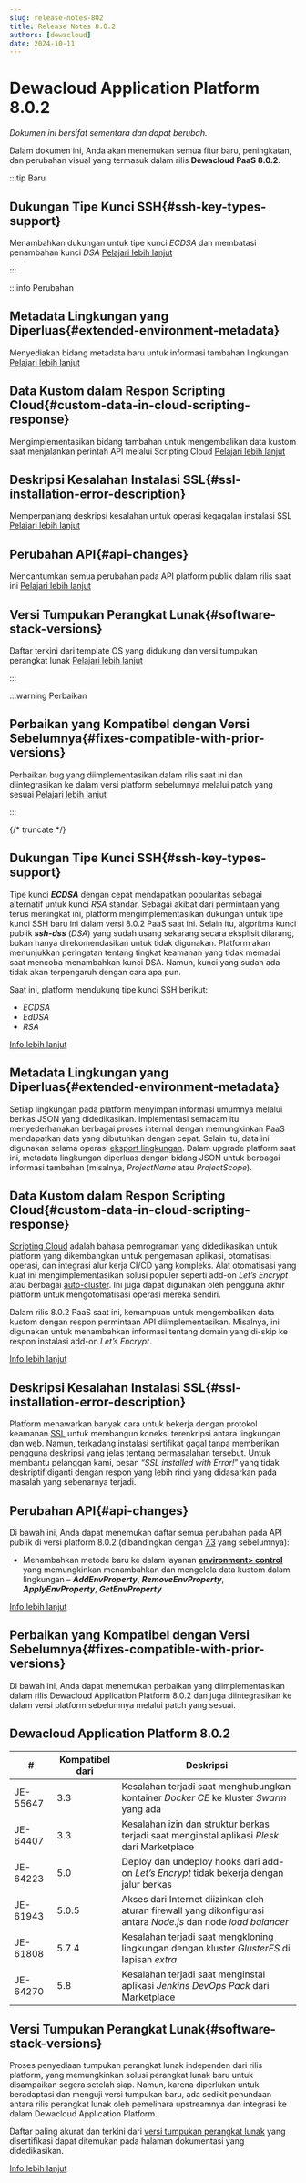 ```yaml
---
slug: release-notes-802
title: Release Notes 8.0.2
authors: [dewacloud]
date: 2024-10-11
---
```

# Dewacloud Application Platform 8.0.2

_Dokumen ini bersifat sementara dan dapat berubah._

Dalam dokumen ini, Anda akan menemukan semua fitur baru, peningkatan, dan perubahan visual yang termasuk dalam rilis **Dewacloud PaaS 8.0.2**.

:::tip Baru

## Dukungan Tipe Kunci SSH{#ssh-key-types-support}

Menambahkan dukungan untuk tipe kunci _ECDSA_ dan membatasi penambahan kunci _DSA_ [Pelajari lebih lanjut](<#ssh-key-types-support>)

:::

:::info Perubahan

## Metadata Lingkungan yang Diperluas{#extended-environment-metadata}

Menyediakan bidang metadata baru untuk informasi tambahan lingkungan [Pelajari lebih lanjut](<#extended-environment-metadata>)

## Data Kustom dalam Respon Scripting Cloud{#custom-data-in-cloud-scripting-response}

Mengimplementasikan bidang tambahan untuk mengembalikan data kustom saat menjalankan perintah API melalui Scripting Cloud [Pelajari lebih lanjut](<#custom-data-in-cloud-scripting-response>)

## Deskripsi Kesalahan Instalasi SSL{#ssl-installation-error-description}

Memperpanjang deskripsi kesalahan untuk operasi kegagalan instalasi SSL [Pelajari lebih lanjut](<#ssl-installation-error-description>)

## Perubahan API{#api-changes}

Mencantumkan semua perubahan pada API platform publik dalam rilis saat ini [Pelajari lebih lanjut](<#api-changes>)

## Versi Tumpukan Perangkat Lunak{#software-stack-versions}

Daftar terkini dari template OS yang didukung dan versi tumpukan perangkat lunak [Pelajari lebih lanjut](<#software-stack-versions>)

:::

:::warning Perbaikan

## Perbaikan yang Kompatibel dengan Versi Sebelumnya{#fixes-compatible-with-prior-versions}

Perbaikan bug yang diimplementasikan dalam rilis saat ini dan diintegrasikan ke dalam versi platform sebelumnya melalui patch yang sesuai [Pelajari lebih lanjut](<#fixes-compatible-with-prior-versions>)

:::

{/* truncate */}

## Dukungan Tipe Kunci SSH{#ssh-key-types-support}

Tipe kunci _**ECDSA**_ dengan cepat mendapatkan popularitas sebagai alternatif untuk kunci _RSA_ standar. Sebagai akibat dari permintaan yang terus meningkat ini, platform mengimplementasikan dukungan untuk tipe kunci SSH baru ini dalam versi 8.0.2 PaaS saat ini. Selain itu, algoritma kunci publik _**ssh-dss**_ (_DSA_) yang sudah usang sekarang secara eksplisit dilarang, bukan hanya direkomendasikan untuk tidak digunakan. Platform akan menunjukkan peringatan tentang tingkat keamanan yang tidak memadai saat mencoba menambahkan kunci DSA. Namun, kunci yang sudah ada tidak akan terpengaruh dengan cara apa pun.

Saat ini, platform mendukung tipe kunci SSH berikut:

  * _ECDSA_
  * _EdDSA_
  * _RSA_

[Info lebih lanjut](<https://docs.dewacloud.com/docs/ssh-generate-key/>)



## Metadata Lingkungan yang Diperluas{#extended-environment-metadata}

Setiap lingkungan pada platform menyimpan informasi umumnya melalui berkas JSON yang didedikasikan. Implementasi semacam itu menyederhanakan berbagai proses internal dengan memungkinkan PaaS mendapatkan data yang dibutuhkan dengan cepat. Selain itu, data ini digunakan selama operasi [eksport lingkungan](<https://docs.dewacloud.com/docs/environment-export/>). Dalam upgrade platform saat ini, metadata lingkungan diperluas dengan bidang JSON untuk berbagai informasi tambahan (misalnya, _ProjectName_ atau _ProjectScope_).



## Data Kustom dalam Respon Scripting Cloud{#custom-data-in-cloud-scripting-response}

[Scripting Cloud](<https://docs.cloudscripting.com/>) adalah bahasa pemrograman yang didedikasikan untuk platform yang dikembangkan untuk pengemasan aplikasi, otomatisasi operasi, dan integrasi alur kerja CI/CD yang kompleks. Alat otomatisasi yang kuat ini mengimplementasikan solusi populer seperti add-on _Let’s Encrypt_ atau berbagai [auto-cluster](<https://docs.dewacloud.com/docs/what-is-auto-clustering/>). Ini juga dapat digunakan oleh pengguna akhir platform untuk mengotomatisasi operasi mereka sendiri.

Dalam rilis 8.0.2 PaaS saat ini, kemampuan untuk mengembalikan data kustom dengan respon permintaan API diimplementasikan. Misalnya, ini digunakan untuk menambahkan informasi tentang domain yang di-skip ke respon instalasi add-on _Let’s Encrypt_.

[Info lebih lanjut](<https://docs.cloudscripting.com/>)



## Deskripsi Kesalahan Instalasi SSL{#ssl-installation-error-description}

Platform menawarkan banyak cara untuk bekerja dengan protokol keamanan [SSL](<https://docs.dewacloud.com/docs/secure-sockets-layer/>) untuk membangun koneksi terenkripsi antara lingkungan dan web. Namun, terkadang instalasi sertifikat gagal tanpa memberikan pengguna deskripsi yang jelas tentang permasalahan tersebut. Untuk membantu pelanggan kami, pesan “_SSL installed with Error!_” yang tidak deskriptif diganti dengan respon yang lebih rinci yang didasarkan pada masalah yang sebenarnya terjadi.



## Perubahan API{#api-changes}

Di bawah ini, Anda dapat menemukan daftar semua perubahan pada API publik di versi platform 8.0.2 (dibandingkan dengan [7.3](<https://docs.dewacloud.com/release-notes/release-notes-73/#api-changes>) yang sebelumnya):

  * Menambahkan metode baru ke dalam layanan **[environment> control](<https://docs.jelastic.com/api/private/#!/api/environment.Control>)** yang memungkinkan menambahkan dan mengelola data kustom dalam lingkungan – _**AddEnvProperty**_, _**RemoveEnvProperty**_, _**ApplyEnvProperty**_, _**GetEnvProperty**_

[Info lebih lanjut](<https://docs.dewacloud.com/docs/application-platform-api-docs/>)



## Perbaikan yang Kompatibel dengan Versi Sebelumnya{#fixes-compatible-with-prior-versions}

Di bawah ini, Anda dapat menemukan perbaikan yang diimplementasikan dalam rilis Dewacloud Application Platform 8.0.2 dan juga diintegrasikan ke dalam versi platform sebelumnya melalui patch yang sesuai.

Dewacloud Application Platform 8.0.2  
---  
| **#** | **Kompatibel dari** | **Deskripsi**  
---|---|---  
JE-55647 | 3.3 | Kesalahan terjadi saat menghubungkan kontainer _Docker CE_ ke kluster _Swarm_ yang ada  
JE-64407 | 3.3 | Kesalahan izin dan struktur berkas terjadi saat menginstal aplikasi _Plesk_ dari Marketplace  
JE-64223 | 5.0 | Deploy dan undeploy hooks dari add-on _Let’s Encrypt_ tidak bekerja dengan jalur berkas  
JE-61943 | 5.0.5 | Akses dari Internet diizinkan oleh aturan firewall yang dikonfigurasi antara _Node.js_ dan node _load balancer_  
JE-61808 | 5.7.4 | Kesalahan terjadi saat mengkloning lingkungan dengan kluster _GlusterFS_ di lapisan _extra_  
JE-64270 | 5.8 | Kesalahan terjadi saat menginstal aplikasi _Jenkins DevOps Pack_ dari Marketplace  
  


## Versi Tumpukan Perangkat Lunak{#software-stack-versions}

Proses penyediaan tumpukan perangkat lunak independen dari rilis platform, yang memungkinkan solusi perangkat lunak baru untuk disampaikan segera setelah siap. Namun, karena diperlukan untuk beradaptasi dan menguji versi tumpukan baru, ada sedikit penundaan antara rilis perangkat lunak oleh pemelihara upstreamnya dan integrasi ke dalam Dewacloud Application Platform.

Daftar paling akurat dan terkini dari [versi tumpukan perangkat lunak](<https://docs.dewacloud.com/docs/software-stacks-versions/>) yang disertifikasi dapat ditemukan pada halaman dokumentasi yang didedikasikan.

[Info lebih lanjut](<https://docs.dewacloud.com/docs/software-stacks-versions/>)

